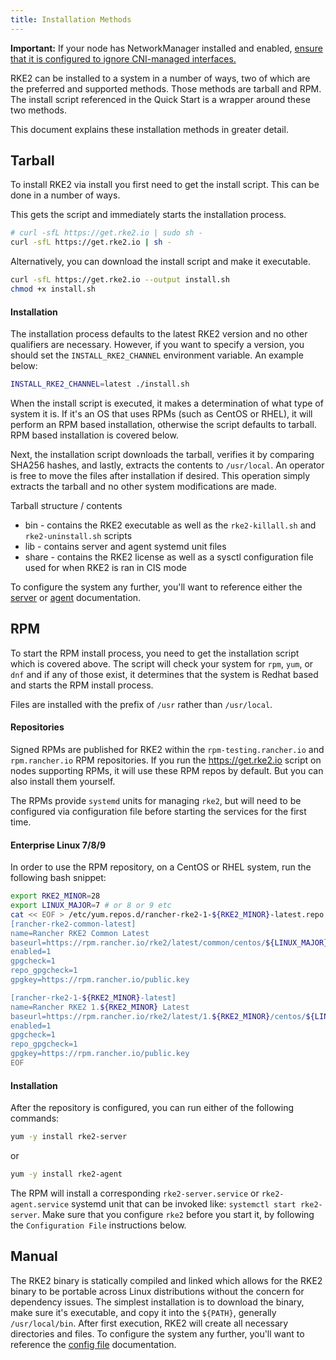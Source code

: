 ```yaml
---
title: Installation Methods
---
```


**Important:** If your node has NetworkManager installed and enabled, [ensure that it is configured to ignore CNI-managed interfaces.](../known_issues.md#networkmanager)

RKE2 can be installed to a system in a number of ways, two of which are the preferred and supported methods. Those methods are tarball and RPM. The install script referenced in the Quick Start is a wrapper around these two methods.

This document explains these installation methods in greater detail.

## Tarball

To install RKE2 via install you first need to get the install script. This can be done in a number of ways.

This gets the script and immediately starts the installation process.

```sh
# curl -sfL https://get.rke2.io | sudo sh -
curl -sfL https://get.rke2.io | sh -
```

Alternatively, you can download the install script and make it executable.

```sh
curl -sfL https://get.rke2.io --output install.sh
chmod +x install.sh
```

#### Installation

The installation process defaults to the latest RKE2 version and no other qualifiers are necessary. However, if you want to specify a version, you should set the `INSTALL_RKE2_CHANNEL` environment variable. An example below:

```bash
INSTALL_RKE2_CHANNEL=latest ./install.sh
```

When the install script is executed, it makes a determination of what type of system it is. If it's an OS that uses RPMs (such as CentOS or RHEL), it will perform an RPM based installation, otherwise the script defaults to tarball. RPM based installation is covered below.

Next, the installation script downloads the tarball, verifies it by comparing SHA256 hashes, and lastly, extracts the contents to `/usr/local`. An operator is free to move the files after installation if desired. This operation simply extracts the tarball and no other system modifications are made.

Tarball structure / contents

* bin - contains the RKE2 executable as well as the `rke2-killall.sh` and `rke2-uninstall.sh` scripts
* lib - contains server and agent systemd unit files
* share - contains the RKE2 license as well as a sysctl configuration file used for when RKE2 is ran in CIS mode

To configure the system any further, you'll want to reference either the [server](../reference/server_config.md) or [agent](../reference/linux_agent_config.md) documentation.

## RPM

To start the RPM install process, you need to get the installation script which is covered above. The script will check your system for `rpm`, `yum`, or `dnf` and if any of those exist, it determines that the system is Redhat based and starts the RPM install process.

Files are installed with the prefix of `/usr` rather than `/usr/local`.

#### Repositories

Signed RPMs are published for RKE2 within the `rpm-testing.rancher.io` and `rpm.rancher.io` RPM repositories. If you run the https://get.rke2.io script on nodes supporting RPMs, it will use these RPM repos by default. But you can also install them yourself.

The RPMs provide `systemd` units for managing `rke2`, but will need to be configured via configuration file before starting the services for the first time.

#### Enterprise Linux 7/8/9

In order to use the RPM repository, on a CentOS or RHEL system, run the following bash snippet:

```bash
export RKE2_MINOR=28
export LINUX_MAJOR=7 # or 8 or 9 etc
cat << EOF > /etc/yum.repos.d/rancher-rke2-1-${RKE2_MINOR}-latest.repo
[rancher-rke2-common-latest]
name=Rancher RKE2 Common Latest
baseurl=https://rpm.rancher.io/rke2/latest/common/centos/${LINUX_MAJOR}/noarch
enabled=1
gpgcheck=1
repo_gpgcheck=1
gpgkey=https://rpm.rancher.io/public.key

[rancher-rke2-1-${RKE2_MINOR}-latest]
name=Rancher RKE2 1.${RKE2_MINOR} Latest
baseurl=https://rpm.rancher.io/rke2/latest/1.${RKE2_MINOR}/centos/${LINUX_MAJOR}/x86_64
enabled=1
gpgcheck=1
repo_gpgcheck=1
gpgkey=https://rpm.rancher.io/public.key
EOF
```

#### Installation

After the repository is configured, you can run either of the following commands:

```sh
yum -y install rke2-server
```

or

```sh
yum -y install rke2-agent
```

The RPM will install a corresponding `rke2-server.service` or `rke2-agent.service` systemd unit that can be invoked like: `systemctl start rke2-server`. Make sure that you configure `rke2` before you start it, by following the `Configuration File` instructions below.

## Manual

The RKE2 binary is statically compiled and linked which allows for the RKE2 binary to be portable across Linux distributions without the concern for dependency issues. The simplest installation is to download the binary, make sure it's executable, and copy it into the `${PATH}`, generally `/usr/local/bin`. After first execution, RKE2 will create all necessary directories and files. To configure the system any further, you'll want to reference the [config file](configuration.md) documentation.
